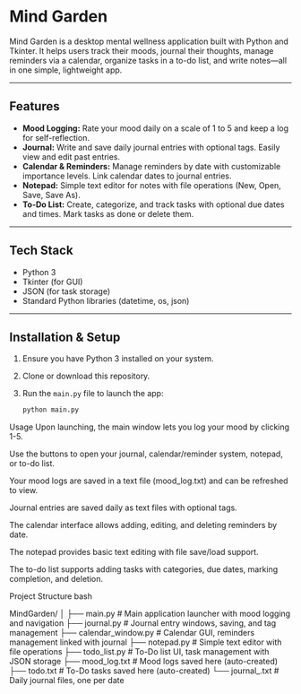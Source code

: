# Mind Garden

Mind Garden is a desktop mental wellness application built with Python and Tkinter. It helps users track their moods, journal their thoughts, manage reminders via a calendar, organize tasks in a to-do list, and write notes—all in one simple, lightweight app.

---

## Features

- **Mood Logging:** Rate your mood daily on a scale of 1 to 5 and keep a log for self-reflection.
- **Journal:** Write and save daily journal entries with optional tags. Easily view and edit past entries.
- **Calendar & Reminders:** Manage reminders by date with customizable importance levels. Link calendar dates to journal entries.
- **Notepad:** Simple text editor for notes with file operations (New, Open, Save, Save As).
- **To-Do List:** Create, categorize, and track tasks with optional due dates and times. Mark tasks as done or delete them.

---

## Tech Stack

- Python 3  
- Tkinter (for GUI)  
- JSON (for task storage)  
- Standard Python libraries (datetime, os, json)

---

## Installation & Setup

1. Ensure you have Python 3 installed on your system.  
2. Clone or download this repository.  
3. Run the `main.py` file to launch the app:

   ```bash
   python main.py

Usage
Upon launching, the main window lets you log your mood by clicking 1-5.

Use the buttons to open your journal, calendar/reminder system, notepad, or to-do list.

Your mood logs are saved in a text file (mood_log.txt) and can be refreshed to view.

Journal entries are saved daily as text files with optional tags.

The calendar interface allows adding, editing, and deleting reminders by date.

The notepad provides basic text editing with file save/load support.

The to-do list supports adding tasks with categories, due dates, marking completion, and deletion.

Project Structure
bash

MindGarden/
│
├── main.py # Main application launcher with mood logging and navigation
├── journal.py # Journal entry windows, saving, and tag management
├── calendar_window.py # Calendar GUI, reminders management linked with journal
├── notepad.py # Simple text editor with file operations
├── todo_list.py # To-Do list UI, task management with JSON storage
├── mood_log.txt # Mood logs saved here (auto-created)
├── todo.txt # To-Do tasks saved here (auto-created)
└── journal_<date>.txt # Daily journal files, one per date
